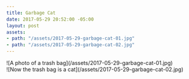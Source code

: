 ```yaml
---
title: Garbage Cat
date: 2017-05-29 20:52:00 -05:00
layout: post
assets:
- path: "/assets/2017-05-29-garbage-cat-01.jpg"
- path: "/assets/2017-05-29-garbage-cat-02.jpg"
---
```


<div class="cols">
	<div class="col col-xs-12 col-md-6">
		![A photo of a trash bag](/assets/2017-05-29-garbage-cat-01.jpg)
	</div>
	<div class="col col-xs-12 col-md-6">
		![Now the trash bag is a cat](/assets/2017-05-29-garbage-cat-02.jpg)
	</div>
</div>